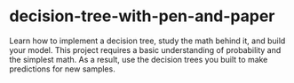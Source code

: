# decision-tree-with-pen-and-paper
Learn how to implement a decision tree, study the math behind it, and build your model. This project requires a basic understanding of probability and the simplest math. As a result, use the decision trees you built to make predictions for new samples.
